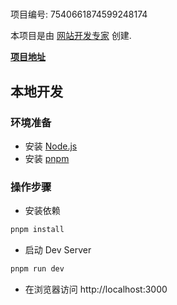 # 

项目编号: 7540661874599248174

本项目是由 [网站开发专家](https://space.coze.cn/) 创建.

[**项目地址**](https://space.coze.cn/task/7540661874599248174)

## 本地开发

### 环境准备

- 安装 [Node.js](https://nodejs.org/en)
- 安装 [pnpm](https://pnpm.io/installation)

### 操作步骤

- 安装依赖

```sh
pnpm install
```

- 启动 Dev Server

```sh
pnpm run dev
```

- 在浏览器访问 http://localhost:3000
